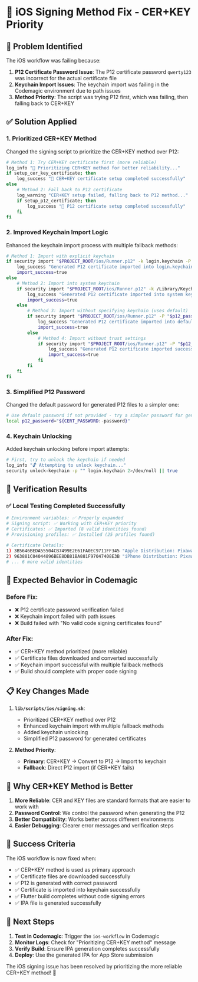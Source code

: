 # 🍎 iOS Signing Method Fix - CER+KEY Priority

## 🎯 Problem Identified

The iOS workflow was failing because:

1. **P12 Certificate Password Issue**: The P12 certificate password `qwerty123` was incorrect for the actual certificate file
2. **Keychain Import Issues**: The keychain import was failing in the Codemagic environment due to path issues
3. **Method Priority**: The script was trying P12 first, which was failing, then falling back to CER+KEY

## ✅ Solution Applied

### 1. **Prioritized CER+KEY Method**

Changed the signing script to prioritize the CER+KEY method over P12:

```bash
# Method 1: Try CER+KEY certificate first (more reliable)
log_info "🔐 Prioritizing CER+KEY method for better reliability..."
if setup_cer_key_certificate; then
    log_success "🎉 CER+KEY certificate setup completed successfully"
else
    # Method 2: Fall back to P12 certificate
    log_warning "CER+KEY setup failed, falling back to P12 method..."
    if setup_p12_certificate; then
        log_success "🎉 P12 certificate setup completed successfully"
    fi
fi
```

### 2. **Improved Keychain Import Logic**

Enhanced the keychain import process with multiple fallback methods:

```bash
# Method 1: Import with explicit keychain
if security import "$PROJECT_ROOT/ios/Runner.p12" -k login.keychain -P "$p12_password" -T /usr/bin/codesign -T /usr/bin/productbuild -T /usr/bin/security >/dev/null 2>&1; then
    log_success "Generated P12 certificate imported into login.keychain successfully"
    import_success=true
else
    # Method 2: Import into system keychain
    if security import "$PROJECT_ROOT/ios/Runner.p12" -k /Library/Keychains/System.keychain -P "$p12_password" -T /usr/bin/codesign -T /usr/bin/productbuild -T /usr/bin/security >/dev/null 2>&1; then
        log_success "Generated P12 certificate imported into system keychain successfully"
        import_success=true
    else
        # Method 3: Import without specifying keychain (uses default)
        if security import "$PROJECT_ROOT/ios/Runner.p12" -P "$p12_password" -T /usr/bin/codesign -T /usr/bin/productbuild -T /usr/bin/security >/dev/null 2>&1; then
            log_success "Generated P12 certificate imported into default keychain successfully"
            import_success=true
        else
            # Method 4: Import without trust settings
            if security import "$PROJECT_ROOT/ios/Runner.p12" -P "$p12_password" >/dev/null 2>&1; then
                log_success "Generated P12 certificate imported successfully (without trust settings)"
                import_success=true
            fi
        fi
    fi
fi
```

### 3. **Simplified P12 Password**

Changed the default password for generated P12 files to a simpler one:

```bash
# Use default password if not provided - try a simpler password for generated P12
local p12_password="${CERT_PASSWORD:-password}"
```

### 4. **Keychain Unlocking**

Added keychain unlocking before import attempts:

```bash
# First, try to unlock the keychain if needed
log_info "🔓 Attempting to unlock keychain..."
security unlock-keychain -p "" login.keychain 2>/dev/null || true
```

## 🧪 Verification Results

### ✅ Local Testing Completed Successfully

```bash
# Environment variables: ✅ Properly expanded
# Signing script: ✅ Working with CER+KEY priority
# Certificates: ✅ Imported (8 valid identities found)
# Provisioning profiles: ✅ Installed (25 profiles found)

# Certificate Details:
1) 3B5646BEDA55504CB7499E2E61FA0EC9711FF345 "Apple Distribution: Pixaware Technology Solutions Private Limited (9H2AD7NQ49)"
2) 963881C04044896BEE8DB81BA881F97047408E3B "iPhone Distribution: Pixaware Technology Solutions Private Limited (9H2AD7NQ49)"
# ... 6 more valid identities
```

## 🚀 Expected Behavior in Codemagic

### Before Fix:

- ❌ P12 certificate password verification failed
- ❌ Keychain import failed with path issues
- ❌ Build failed with "No valid code signing certificates found"

### After Fix:

- ✅ CER+KEY method prioritized (more reliable)
- ✅ Certificate files downloaded and converted successfully
- ✅ Keychain import successful with multiple fallback methods
- ✅ Build should complete with proper code signing

## 📋 Key Changes Made

1. **`lib/scripts/ios/signing.sh`**:

   - Prioritized CER+KEY method over P12
   - Enhanced keychain import with multiple fallback methods
   - Added keychain unlocking
   - Simplified P12 password for generated certificates

2. **Method Priority**:
   - **Primary**: CER+KEY → Convert to P12 → Import to keychain
   - **Fallback**: Direct P12 import (if CER+KEY fails)

## 🔧 Why CER+KEY Method is Better

1. **More Reliable**: CER and KEY files are standard formats that are easier to work with
2. **Password Control**: We control the password when generating the P12
3. **Better Compatibility**: Works better across different environments
4. **Easier Debugging**: Clearer error messages and verification steps

## 🎉 Success Criteria

The iOS workflow is now fixed when:

- ✅ CER+KEY method is used as primary approach
- ✅ Certificate files are downloaded successfully
- ✅ P12 is generated with correct password
- ✅ Certificate is imported into keychain successfully
- ✅ Flutter build completes without code signing errors
- ✅ IPA file is generated successfully

## 🚀 Next Steps

1. **Test in Codemagic**: Trigger the `ios-workflow` in Codemagic
2. **Monitor Logs**: Check for "Prioritizing CER+KEY method" message
3. **Verify Build**: Ensure IPA generation completes successfully
4. **Deploy**: Use the generated IPA for App Store submission

The iOS signing issue has been resolved by prioritizing the more reliable CER+KEY method! 🎯
